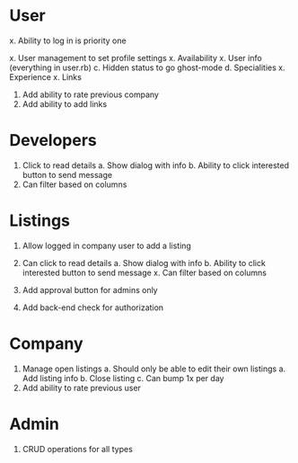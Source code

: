 # User

x. Ability to log in is priority one

x. User management to set profile settings
  x. Availability
  x. User info (everything in user.rb)
  c. Hidden status to go ghost-mode
  d. Specialities
  x. Experience
  x. Links

1. Add ability to rate previous company
1. Add ability to add links

# Developers

1. Click to read details
  a. Show dialog with info
  b. Ability to click interested button to send message
1. Can filter based on columns

# Listings

1. Allow logged in company user to add a listing

1. Can click to read details
  a. Show dialog with info
  b. Ability to click interested button to send message
x. Can filter based on columns
1. Add approval button for admins only
1. Add back-end check for authorization

# Company

1. Manage open listings
  a. Should only be able to edit their own listings
  a. Add listing info
  b. Close listing
  c. Can bump 1x per day
1. Add ability to rate previous user

# Admin

1. CRUD operations for all types
